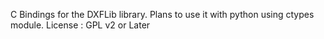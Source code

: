 C Bindings for the DXFLib library. Plans to use it with python using ctypes
module.
License : GPL v2 or Later
